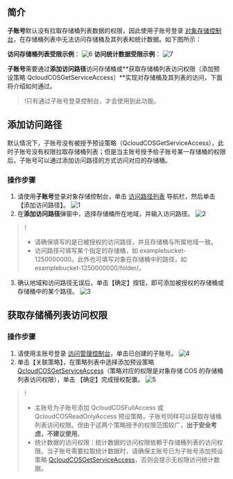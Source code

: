 ## 简介

**子账号**默认没有拉取存储桶列表数据的权限，因此使用子账号登录 [对象存储控制台](https://console.cloud.tencent.com/cos5)，在存储桶列表中无法访问存储桶及其列表和统计数据。如下图所示：

**访问存储桶列表受限示例**：
![6](https://main.qcloudimg.com/raw/a6ccdd6c2929e106811ea7b9743dbb20.png)
**访问统计数据受限示例**：
![7](https://main.qcloudimg.com/raw/6d625ef08355eb7a69528d3a4367ab35.png)

**子账号**需要通过**添加访问路径**访问存储桶或**获取存储桶列表访问权限（添加预设策略 QcloudCOSGetServiceAccess）**实现对存储桶及其列表的访问，下面将介绍如何通过。

> !只有通过子账号登录控制台，才会使用到此功能。

## 添加访问路径

默认情况下，子账号没有被授予预设策略（QcloudCOSGetServiceAccess），此时子账号没有权限拉取存储桶列表；但是当主账号授予给子账号某一存储桶的权限后，子账号可以通过添加访问路径的方式访问对应的存储桶。

### 操作步骤

1. 请使用**子账号**登录对象存储控制台，单击 [访问路径列表](https://console.cloud.tencent.com/cos5/access_path) 导航栏，然后单击【添加访问路径】。
![1](https://main.qcloudimg.com/raw/ee5c67c4144d98b0a2528be09b0a9f39.png)
2. 在**添加访问路径**弹窗中，选择存储桶所在地域，并输入访问路径。
![2](https://main.qcloudimg.com/raw/026a20c2f8e8d05c197cf219e3ffd513.png)
> !
> - 请确保填写的是已被授权的访问路径，并且存储桶与所属地域一致。
> - 访问路径可填写某个指定的存储桶，如 examplebucket-1250000000。此外也可填写对象在存储桶中的路径，如 examplebucket-1250000000/folder/。
3. 确认地域和访问路径无误后，单击【确定】按钮，即可添加被授权的存储桶或存储桶中的某个路径。
![3](https://main.qcloudimg.com/raw/672afe25b85b7afefdd69d5fb5cbc754.png)


## 获取存储桶列表访问权限

### 操作步骤

1. 请使用主账号登录 [访问管理控制台](https://console.cloud.tencent.com/cam)，单击已创建的子账号。
![4](https://main.qcloudimg.com/raw/7e1cbd0b4816432c6b73671ff4f56413.png)
2. 单击【关联策略】，在策略列表中选择添加预设策略 [QcloudCOSGetServiceAccess](https://console.cloud.tencent.com/cam/policy/detail/2158379&QcloudCOSGetServiceAccess&2)（策略对应的权限是对象存储 COS 的存储桶列表访问权限），单击 【确定】完成授权配置。
![5](https://main.qcloudimg.com/raw/066595b34f3655a4d31aaf6d00bdc032.png)
> !
> - 主账号为子账号添加 QcloudCOSFullAccess 或 QcloudCOSReadOnlyAccess 预设策略，子账号同样可以获取存储桶列表访问权限。但由于这两个策略授予的权限范围较广，**出于安全考虑，不建议使用**。
> - 统计数据的访问权限：统计数据的访问权限依赖于存储桶列表的访问权限。当子账号需要拉取统计数据时，请确保主账号已为子账号添加预设策略 [QcloudCOSGetServiceAccess](https://console.cloud.tencent.com/cam/policy/detail/2158379&QcloudCOSGetServiceAccess&2)，否则会提示无权限访问统计数据。
